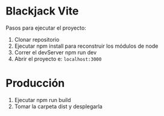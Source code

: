 # Blackjack Vite

Pasos para ejecutar el proyecto:

1. Clonar repositorio
2. Ejecutar npm install para reconstruir los módulos de node
3. Correr el devServer npm run dev
4. Abrir el proyecto e: `localhost:3000`

# Producción

1. Ejecutar npm run build
2. Tomar la carpeta dist y desplegarla
